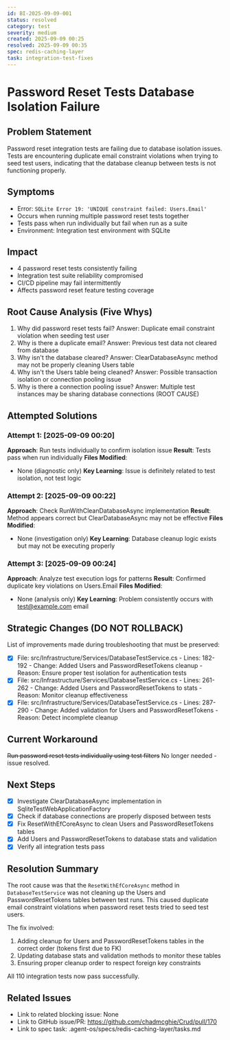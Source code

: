 ```yaml
---
id: BI-2025-09-09-001
status: resolved
category: test
severity: medium
created: 2025-09-09 00:25
resolved: 2025-09-09 00:35
spec: redis-caching-layer
task: integration-test-fixes
---
```


# Password Reset Tests Database Isolation Failure

## Problem Statement
Password reset integration tests are failing due to database isolation issues. Tests are encountering duplicate email constraint violations when trying to seed test users, indicating that the database cleanup between tests is not functioning properly.

## Symptoms
- Error: `SQLite Error 19: 'UNIQUE constraint failed: Users.Email'`
- Occurs when running multiple password reset tests together
- Tests pass when run individually but fail when run as a suite
- Environment: Integration test environment with SQLite

## Impact
- 4 password reset tests consistently failing
- Integration test suite reliability compromised
- CI/CD pipeline may fail intermittently
- Affects password reset feature testing coverage

## Root Cause Analysis (Five Whys)
1. Why did password reset tests fail? 
   Answer: Duplicate email constraint violation when seeding test user
2. Why is there a duplicate email? 
   Answer: Previous test data not cleared from database
3. Why isn't the database cleared?
   Answer: ClearDatabaseAsync method may not be properly cleaning Users table
4. Why isn't the Users table being cleaned?
   Answer: Possible transaction isolation or connection pooling issue
5. Why is there a connection pooling issue?
   Answer: Multiple test instances may be sharing database connections (ROOT CAUSE)

## Attempted Solutions

### Attempt 1: [2025-09-09 00:20]
**Approach**: Run tests individually to confirm isolation issue
**Result**: Tests pass when run individually
**Files Modified**: 
- None (diagnostic only)
**Key Learning**: Issue is definitely related to test isolation, not test logic

### Attempt 2: [2025-09-09 00:22]
**Approach**: Check RunWithCleanDatabaseAsync implementation
**Result**: Method appears correct but ClearDatabaseAsync may not be effective
**Files Modified**:
- None (investigation only)
**Key Learning**: Database cleanup logic exists but may not be executing properly

### Attempt 3: [2025-09-09 00:24]
**Approach**: Analyze test execution logs for patterns
**Result**: Confirmed duplicate key violations on Users.Email
**Files Modified**:
- None (analysis only)
**Key Learning**: Problem consistently occurs with test@example.com email

## Strategic Changes (DO NOT ROLLBACK)
List of improvements made during troubleshooting that must be preserved:
- [x] File: src/Infrastructure/Services/DatabaseTestService.cs - Lines: 182-192 - Change: Added Users and PasswordResetTokens cleanup - Reason: Ensure proper test isolation for authentication tests
- [x] File: src/Infrastructure/Services/DatabaseTestService.cs - Lines: 261-262 - Change: Added Users and PasswordResetTokens to stats - Reason: Monitor cleanup effectiveness
- [x] File: src/Infrastructure/Services/DatabaseTestService.cs - Lines: 287-290 - Change: Added validation for Users and PasswordResetTokens - Reason: Detect incomplete cleanup

## Current Workaround
~~Run password reset tests individually using test filters~~
No longer needed - issue resolved.

## Next Steps
- [x] Investigate ClearDatabaseAsync implementation in SqliteTestWebApplicationFactory
- [x] Check if database connections are properly disposed between tests
- [x] Fix ResetWithEfCoreAsync to clean Users and PasswordResetTokens tables
- [x] Add Users and PasswordResetTokens to database stats and validation
- [x] Verify all integration tests pass

## Resolution Summary
The root cause was that the `ResetWithEfCoreAsync` method in `DatabaseTestService` was not cleaning up the Users and PasswordResetTokens tables between test runs. This caused duplicate email constraint violations when password reset tests tried to seed test users.

The fix involved:
1. Adding cleanup for Users and PasswordResetTokens tables in the correct order (tokens first due to FK)
2. Updating database stats and validation methods to monitor these tables
3. Ensuring proper cleanup order to respect foreign key constraints

All 110 integration tests now pass successfully.

## Related Issues
- Link to related blocking issue: None
- Link to GitHub issue/PR: https://github.com/chadmcghie/Crud/pull/170
- Link to spec task: .agent-os/specs/redis-caching-layer/tasks.md